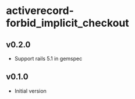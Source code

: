 # activerecord-forbid_implicit_checkout

## v0.2.0
- Support rails 5.1 in gemspec

## v0.1.0
- Initial version
